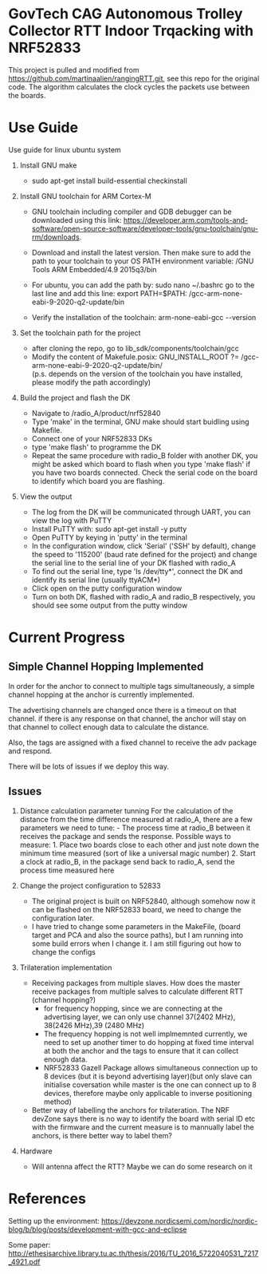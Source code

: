 # GovTech CAG Autonomous Trolley Collector RTT Indoor Trqacking with NRF52833
This project is pulled and modified from https://github.com/martinaalien/rangingRTT.git, see this repo for the original code.
The algorithm calculates the clock cycles the packets use between the boards. 

# Use Guide

Use guide for linux ubuntu system

1. Install GNU make 
    - sudo apt-get install build-essential checkinstall
2. Install GNU toolchain for ARM Cortex-M
    - GNU toolchain including compiler and GDB debugger can be downloaded using this link:
    https://developer.arm.com/tools-and-software/open-source-software/developer-tools/gnu-toolchain/gnu-rm/downloads.
    - Download and install the latest version. Then make sure to add the path to your toolchain to your OS PATH environment variable:
    <path to install directory>/GNU Tools ARM Embedded/4.9 2015q3/bin
    - For ubuntu, you can add the path by:
    sudo nano ~/.bashrc
    go to the last line and add this line:
    export PATH=$PATH: <path to install directory>/gcc-arm-none-eabi-9-2020-q2-update/bin

    - Verify the installation of the toolchain:
    arm-none-eabi-gcc --version

3. Set the toolchain path for the project
    - after cloning the repo, go to lib_sdk/components/toolchain/gcc
    - Modify the content of Makefule.posix:
    GNU_INSTALL_ROOT ?= <path to install directory>/gcc-arm-none-eabi-9-2020-q2-update/bin/  
    (p.s. depends on the version of the toolchain you have installed, please modify the path accordingly)

4. Build the project and flash the DK
    - Navigate to /radio_A/product/nrf52840
    - Type 'make' in the terminal, GNU make should start buidling using Makefile.
    - Connect one of your NRF52833 DKs
    - type 'make flash' to programme the DK
    - Repeat the same procedure with radio_B folder with another DK, you might be asked which board to flash when you type 'make flash' if you have two boards connected. Check the serial code on the board to identify which board you are flashing.

5. View the output
    - The log from the DK will be communicated through UART, you can view the log with PuTTY
    - Install PuTTY with:
    sudo apt-get install -y putty
    - Open PuTTY by keying in 'putty' in the terminal
    - In the configuration window, click 'Serial' ('SSH' by default), change the speed to '115200' (baud rate defined for the project) and change the serial line to the serial line of your DK flashed with radio_A
    - To find out the serial line, type 'ls /dev/tty*', connect the DK and identify its serial line (usually ttyACM*)
    - Click open on the putty configuration window
    - Turn on both DK, flashed with radio_A and radio_B respectively, you should see some output from the putty window


# Current Progress 

## Simple Channel Hopping Implemented
In order for the anchor to connect to multiple tags simultaneously, a simple channel hopping at the anchor is currently implemented.

The advertising channels are changed once there is a timeout on that channel. if there is any response on that channel, the anchor will stay on that channel to collect enough data to calculate the distance. 

Also, the tags are assigned with a fixed channel to receive the adv package and respond.

There will be lots of issues if we deploy this way.

## Issues
1. Distance calculation parameter tunning
    For the calculation of the distance from the time difference measured at radio_A, there are a few parameters we need to tune:
        - The process time at radio_B between it receives the package and sends the response. Possible ways to measure:
            1. Place two boards close to each other and just note down the minimum time measured (sort of like a universal magic number)
            2. Start a clock at radio_B, in the package send back to radio_A, send the process time measured here

2. Change the project configuration to 52833
    - The original project is built on NRF52840, although somehow now it can be flashed on the NRF52833 board, we need to change the configuration later.
    - I have tried to change some parameters in the MakeFile, (board target and PCA and also the source paths), but I am running into some build errors when I change it. I am still figuring out how to change the configs
3. Trilateration implementation
    - Receiving packages from multiple slaves. How does the master receive packages from multiple salves to calculate different RTT (channel hopping?)
        - for frequency hopping, since we are connecting at the advertising layer, we can only use channel 37(2402 MHz), 38(2426 MHz),39 (2480 MHz)
        - The frequency hopping is not well implmemnted currently, we need to set up another timer to do hopping at fixed time interval at both the anchor and the tags to ensure that it can collect enough data.
        - NRF52833 Gazell Package allows simultaneous connection up to 8 devices (but it is beyond advertising layer)(but only slave can initialise coversation while master is the one can connect up to 8 devices, therefore maybe only applicable to inverse positioning method)
    - Better way of labelling the anchors for trilateration. The NRF devZone says there is no way to identify the board with serial ID etc with the firmware and the current measure is to mannually label the anchors, is there better way to label them?

4. Hardware
    - Will antenna affect the RTT? Maybe we can do some research on it




# References

Setting up the environment: https://devzone.nordicsemi.com/nordic/nordic-blog/b/blog/posts/development-with-gcc-and-eclipse 

Some paper: http://ethesisarchive.library.tu.ac.th/thesis/2016/TU_2016_5722040531_7217_4921.pdf












